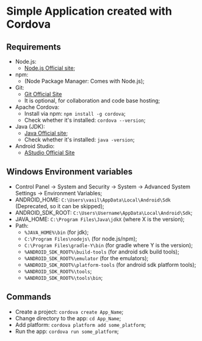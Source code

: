 # Simple Application created with Cordova

## Requirements
- Node.js: 
  - [Node.js Official site](https://nodejs.org/en/);
- npm: 
  - (Node Package Manager: Comes with Node.js);
- Git: 
  - [Git Official Site](http://git-scm.com/) 
  - It is optional, for collaboration and code base hosting;
- Apache Cordova:
  - Install via npm: `npm install -g cordova`;
  - Check whether it's installed: `cordova --version`;
- Java (JDK):
  - [Java Official site](https://www.oracle.com/java/technologies/javase/javase-jdk8-downloads.html);  
  - Check whether it's installed: `java -version`;
- Android Studio:
  - [AStudio Official Site](https://developer.android.com/studio/index.html)

## Windows Environment variables
- Control Panel &#8594; System and Security &#8594; System &#8594; Advanced System Settings &#8594; Environment Variables;
- ANDROID_HOME: `C:\Users\vasil\AppData\Local\Android\Sdk` (Deprecated, so it can be skipped);
- ANDROID_SDK_ROOT: `C:\Users\Username\AppData\Local\Android\Sdk`;
- JAVA_HOME: `C:\Program Files\Java\jdkX` (where X is the version);
- Path:
  - `%JAVA_HOME%\bin` (for jdk);
  - `C:\Program Files\nodejs\` (for node.js/npm);
  - `C:\Program Files\gradle-Y\bin` (for gradle where Y is the version);
  - `%ANDROID_SDK_ROOT%\build-tools` (for android sdk build tools);
  - `%ANDROID_SDK_ROOT%\emulator` (for the emulators);
  - `%ANDROID_SDK_ROOT%\platform-tools` (for android sdk platform tools);
  - `%ANDROID_SDK_ROOT%\tools`;
  - `%ANDROID_SDK_ROOT%\tools\bin`;

## Commands
- Create a project: `cordova create App_Name`;
- Change directory to the app: `cd App_Name`;
- Add platform: `cordova platform add some_platform`;
- Run the app: `cordova run some_platform`;
